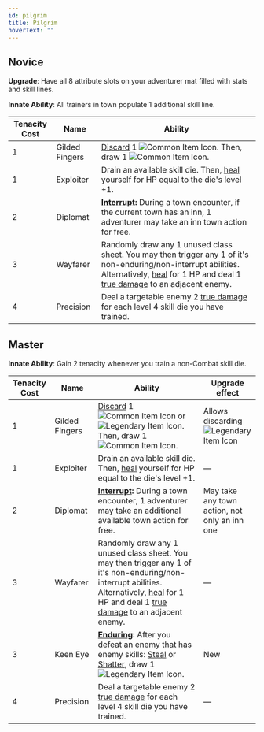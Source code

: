 ```yaml
---
id: pilgrim
title: Pilgrim
hoverText: ""
---
```


## Novice

**Upgrade**: Have all 8 attribute slots on your adventurer mat filled with stats and skill lines.

**Innate Ability**: All trainers in town populate 1 additional skill line.

| Tenacity Cost | Name           | Ability                                                                                                                                                                                                                                            |
| ------------- | -------------- | -------------------------------------------------------------------------------------------------------------------------------------------------------------------------------------------------------------------------------------------------- |
| 1             | Gilded Fingers | [Discard](/docs/glossary/discard) 1 <img src="/icons/common-item.svg" alt="Common Item Icon" class="icon-svg" />. Then, draw 1 <img src="/icons/common-item.svg" alt="Common Item Icon" class="icon-svg" />.                                       |
| 1             | Exploiter      | Drain an available skill die. Then, [heal](/docs/glossary/healing) yourself for HP equal to the die's level +1.                                                                                                                                    |
| 2             | Diplomat       | **[Interrupt](/docs/glossary/interrupt):** During a town encounter, if the current town has an inn, 1 adventurer may take an inn town action for free.                                                                                             |
| 3             | Wayfarer       | Randomly draw any 1 unused class sheet. You may then trigger any 1 of it's non-enduring/non-interrupt abilities. Alternatively, [heal](/docs/glossary/healing) for 1 HP and deal 1 [true damage](/docs/glossary/true-damage) to an adjacent enemy. |
| 4             | Precision      | Deal a targetable enemy 2 [true damage](/docs/glossary/true-damage) for each level 4 skill die you have trained.                                                                                                                                   |

## Master

**Innate Ability**: Gain 2 tenacity whenever you train a non-Combat skill die.

| Tenacity Cost | Name           | Ability                                                                                                                                                                                                                                                                                            | Upgrade effect                                                                                       |
| ------------- | -------------- | -------------------------------------------------------------------------------------------------------------------------------------------------------------------------------------------------------------------------------------------------------------------------------------------------- | ---------------------------------------------------------------------------------------------------- |
| 1             | Gilded Fingers | [Discard](/docs/glossary/discard) 1 <img src="/icons/common-item.svg" alt="Common Item Icon" class="icon-svg" /> or <img src="/icons/legendary-item.svg" alt="Legendary Item Icon" class="icon-svg" />. Then, draw 1 <img src="/icons/common-item.svg" alt="Common Item Icon" class="icon-svg" />. | Allows discarding <img src="/icons/legendary-item.svg" alt="Legendary Item Icon" class="icon-svg" /> |
| 1             | Exploiter      | Drain an available skill die. Then, [heal](/docs/glossary/healing) yourself for HP equal to the die's level +1.                                                                                                                                                                                    | —                                                                                                    |
| 2             | Diplomat       | **[Interrupt](/docs/glossary/interrupt):** During a town encounter, 1 adventurer may take an additional available town action for free.                                                                                                                                                            | May take any town action, not only an inn one                                                        |
| 3             | Wayfarer       | Randomly draw any 1 unused class sheet. You may then trigger any 1 of it's non-enduring/non-interrupt abilities. Alternatively, [heal](/docs/glossary/healing) for 1 HP and deal 1 [true damage](/docs/glossary/true-damage) to an adjacent enemy.                                                 | —                                                                                                    |
| 3             | Keen Eye       | **[Enduring](/docs/glossary/enduring):** After you defeat an enemy that has enemy skills: [Steal](/docs/enemy-skills/steal) or [Shatter](/docs/enemy-skills/shatter), draw 1 <img src="/icons/legendary-item.svg" alt="Legendary Item Icon" class="icon-svg" />.                                   | New                                                                                                  |
| 4             | Precision      | Deal a targetable enemy 2 [true damage](/docs/glossary/true-damage) for each level 4 skill die you have trained.                                                                                                                                                                                   | —                                                                                                    |
